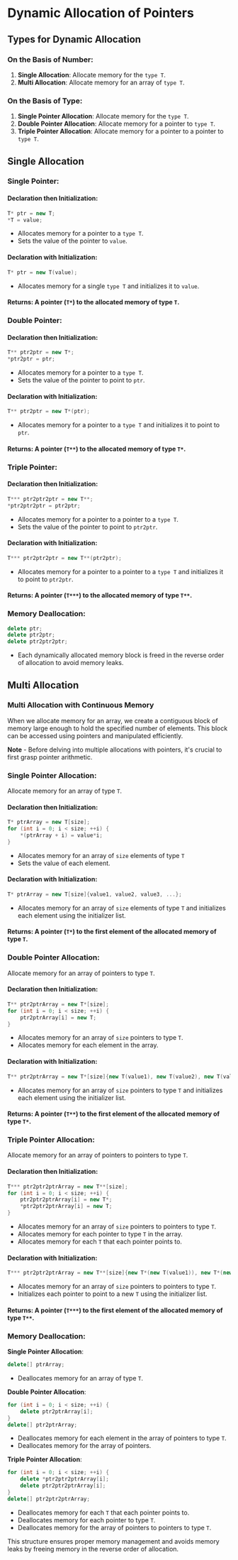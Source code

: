 # Dynamic Allocation of Pointers

## Types for Dynamic Allocation

### On the Basis of Number:

1. **Single Allocation**: Allocate memory for the `type T`.
2. **Multi Allocation**: Allocate memory for an array of `type T`.

### On the Basis of Type:

1. **Single Pointer Allocation**: Allocate memory for the `type T`.
2. **Double Pointer Allocation**: Allocate memory for a pointer to `type T`.
3. **Triple Pointer Allocation**: Allocate memory for a pointer to a pointer to `type T`.

## Single Allocation

### **Single Pointer**:

#### **Declaration then Initialization**:

```cpp
T* ptr = new T;
*T = value;
```

- Allocates memory for a pointer to a `type T`.
- Sets the value of the pointer to `value`.

#### **Declaration with Initialization**:

```cpp
T* ptr = new T(value);
```

- Allocates memory for a single `type T` and initializes it to `value`.

#### **Returns**: A pointer (`T*`) to the allocated memory of type `T`.

### **Double Pointer**:

#### **Declaration then Initialization**:

```cpp
T** ptr2ptr = new T*;
*ptr2ptr = ptr;
```

- Allocates memory for a pointer to a `type T`.
- Sets the value of the pointer to point to `ptr`.

#### **Declaration with Initialization**:

```cpp
T** ptr2ptr = new T*(ptr);
```

- Allocates memory for a pointer to a `type T` and initializes it to point to `ptr`.

#### **Returns**: A pointer (`T**`) to the allocated memory of type `T*`.

### **Triple Pointer**:

#### **Declaration then Initialization**:

```cpp
T*** ptr2ptr2ptr = new T**;
*ptr2ptr2ptr = ptr2ptr;
```

- Allocates memory for a pointer to a pointer to a `type T`.
- Sets the value of the pointer to point to `ptr2ptr`.

#### **Declaration with Initialization**:

```cpp
T*** ptr2ptr2ptr = new T**(ptr2ptr);
```

- Allocates memory for a pointer to a pointer to a `type T` and initializes it to point to `ptr2ptr`.

#### **Returns**: A pointer (`T***`) to the allocated memory of type `T**`.

### **Memory Deallocation**:

```cpp
delete ptr;
delete ptr2ptr;
delete ptr2ptr2ptr;
```

- Each dynamically allocated memory block is freed in the reverse order of allocation to avoid memory leaks.

## Multi Allocation

### Multi Allocation with Continuous Memory

When we allocate memory for an array, we create a contiguous block of memory large enough to hold the specified number of elements. This block can be accessed using pointers and manipulated efficiently.

**Note** - Before delving into multiple allocations with pointers, it's crucial to first grasp pointer arithmetic.

### **Single Pointer Allocation**:

Allocate memory for an array of type `T`.

#### **Declaration then Initialization**:

```cpp
T* ptrArray = new T[size];
for (int i = 0; i < size; ++i) {
    *(ptrArray + i) = value*i;
}
```

- Allocates memory for an array of `size` elements of type `T`
- Sets the value of each element.

#### **Declaration with Initialization**:

```cpp
T* ptrArray = new T[size]{value1, value2, value3, ...};
```

- Allocates memory for an array of `size` elements of type `T` and initializes each element using the initializer list.

#### **Returns**: A pointer (`T*`) to the first element of the allocated memory of type `T`.

### **Double Pointer Allocation**:

Allocate memory for an array of pointers to type `T`.

#### **Declaration then Initialization**:

```cpp
T** ptr2ptrArray = new T*[size];
for (int i = 0; i < size; ++i) {
    ptr2ptrArray[i] = new T;
}
```

- Allocates memory for an array of `size` pointers to type `T`.
- Allocates memory for each element in the array.

#### **Declaration with Initialization**:

```cpp
T** ptr2ptrArray = new T*[size]{new T(value1), new T(value2), new T(value3), ...};
```

- Allocates memory for an array of `size` pointers to type `T` and initializes each element using the initializer list.

#### **Returns**: A pointer (`T**`) to the first element of the allocated memory of type `T*`.

### **Triple Pointer Allocation**:

Allocate memory for an array of pointers to pointers to type `T`.

#### **Declaration then Initialization**:

```cpp
T*** ptr2ptr2ptrArray = new T**[size];
for (int i = 0; i < size; ++i) {
    ptr2ptr2ptrArray[i] = new T*;
    *ptr2ptr2ptrArray[i] = new T;
}
```

- Allocates memory for an array of `size` pointers to pointers to type `T`.
- Allocates memory for each pointer to type `T` in the array.
- Allocates memory for each `T` that each pointer points to.

#### **Declaration with Initialization**:

```cpp
T*** ptr2ptr2ptrArray = new T**[size]{new T*(new T(value1)), new T*(new T(value2)), new T*(new T(value3)), ...};
```

- Allocates memory for an array of `size` pointers to pointers to type `T`.
- Initializes each pointer to point to a new `T` using the initializer list.

#### **Returns**: A pointer (`T***`) to the first element of the allocated memory of type `T**`.

### **Memory Deallocation**:

**Single Pointer Allocation**:

```cpp
delete[] ptrArray;
```

- Deallocates memory for an array of type `T`.

**Double Pointer Allocation**:

```cpp
for (int i = 0; i < size; ++i) {
    delete ptr2ptrArray[i];
}
delete[] ptr2ptrArray;
```

- Deallocates memory for each element in the array of pointers to type `T`.
- Deallocates memory for the array of pointers.

**Triple Pointer Allocation**:

```cpp
for (int i = 0; i < size; ++i) {
    delete *ptr2ptr2ptrArray[i];
    delete ptr2ptr2ptrArray[i];
}
delete[] ptr2ptr2ptrArray;
```

- Deallocates memory for each `T` that each pointer points to.
- Deallocates memory for each pointer to type `T`.
- Deallocates memory for the array of pointers to pointers to type `T`.

This structure ensures proper memory management and avoids memory leaks by freeing memory in the reverse order of allocation.
